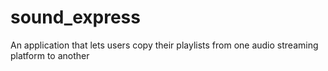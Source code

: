 # sound_express
An application that lets users copy their playlists from one audio streaming platform to another